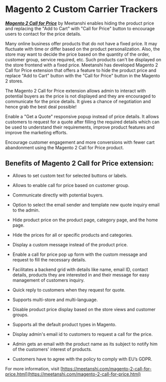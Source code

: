 # Magento 2 Custom Carrier Trackers

***[Magento 2 Call for Price](https://meetanshi.com/magento-2-call-for-price.html)*** by Meetanshi enables hiding the product price and replacing the "Add to Cart" with "Call for Price" button to encourage users to contact for the price details.


Many online business offer products that do not have a fixed price. It may fluctuate with time or differ based on the product personalization. Also, the store may want to decide the price based on the quantity of the order, customer group, service required, etc. Such products can't be displayed on the store frontend with a fixed price. Meetanshi has developed Magento 2 Call for Price extension that offers a feature to hide the product price and replace "Add to Cart" button with the "Call for Price" button in the Magento 2 stores.

The Magento 2 Call for Price extension allows admin to interact with potential buyers as the price is not displayed and they are encouraged to communicate for the price details. It gives a chance of negotiation and hence grab the best deal possible!

Enable a "Get a Quote" responsive popup instead of price details. It allows customers to request for a quote after filling the required details which can be used to understand their requirements, improve product features and improve the marketing efforts.

Encourage customer engagement and more conversions with fewer cart abandonment using the Magento 2 Call for Price product.

##  Benefits of Magento 2 Call for Price extension:

* Allows to set custom text for selected buttons or labels.

* Allows to enable call for price based on customer group.

* Communicate directly with potential buyers.

* Option to select the email sender and template new quote inquiry email to the admin.

* Hide product price on the product page, category page, and the home page.

* Hide the prices for all or specific products and categories.

* Display a custom message instead of the product price.

* Enable a call for price pop up form with the custom message and request to fill the necessary details.

* Facilitates a backend grid with details like name, email ID, contact details, products they are interested in and their message for  easy management of customers inquiry.

* Quick reply to customers when they request for quote.

* Supports multi-store and multi-language.

* Disable product price display based on the store views and customer groups.

* Supports all the default product types in Magento.

* Display admin's email id to customers to request a call for the price.

* Admin gets an email with the product name as its subject to notify him of the customers' interest of products.

* Customers have to agree with the policy to comply with EU’s GDPR.

For more information, visit [https://meetanshi.com/magento-2-call-for-price.html](https://meetanshi.com/magento-2-call-for-price.html)




